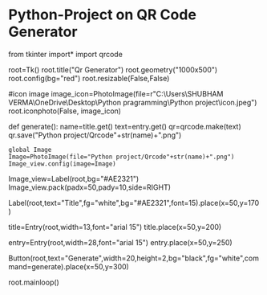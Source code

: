 # Python-Project on QR Code Generator
from tkinter import*
import qrcode

root=Tk()
root.title("Qr Generator")
root.geometry("1000x500")
root.config(bg="red")
root.resizable(False,False)

#icon image
image_icon=PhotoImage(file=r"C:\Users\SHUBHAM VERMA\OneDrive\Desktop\Python pragramming\Python project\icon.jpeg")
root.iconphoto(False, image_icon)

def generate():
    name=title.get()
    text=entry.get()
    qr=qrcode.make(text)
    qr.save("Python project/Qrcode"+str(name)+".png") 

    global Image
    Image=PhotoImage(file="Python project/Qrcode"+str(name)+".png")
    Image_view.config(image=Image)

Image_view=Label(root,bg="#AE2321") 
Image_view.pack(padx=50,pady=10,side=RIGHT)   

Label(root,text="Title",fg="white",bg="#AE2321",font=15).place(x=50,y=170)

title=Entry(root,width=13,font="arial 15")
title.place(x=50,y=200)

entry=Entry(root,width=28,font="arial 15")
entry.place(x=50,y=250)

Button(root,text="Generate",width=20,height=2,bg="black",fg="white",command=generate).place(x=50,y=300)

root.mainloop()
